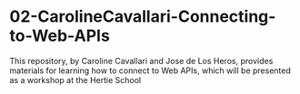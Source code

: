 # 02-CarolineCavallari-Connecting-to-Web-APIs
This repository, by Caroline Cavallari and Jose de Los Heros, provides materials for learning how to connect to Web APIs, which will be presented as a workshop at the Hertie School
